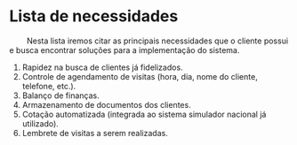 # Lista de necessidades
&nbsp; &nbsp; &nbsp; &nbsp; Nesta lista iremos citar as principais necessidades que o cliente possui e busca encontrar soluções para a implementação do sistema.  

1.	Rapidez na busca de clientes já fidelizados.
2.	Controle de agendamento de visitas (hora, dia, nome do cliente, telefone, etc.).
3.	Balanço de finanças.
4.	Armazenamento de documentos dos clientes.
5.	Cotação automatizada (integrada ao sistema simulador nacional já utilizado).
6.	Lembrete de visitas a serem realizadas.
